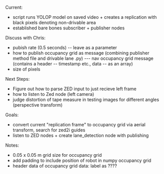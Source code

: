 Current: 
- script runs YOLOP model on saved video + creates a replication with black pixels denoting non-drivable area
- established bare bones subscriber + publisher nodes

Discuss with Chris:
- pubish rate (0.5 seconds) -- leave as a parameter 
- how to publish occupancy grid as message (combining publisher method file and drivable lane .py)
      --- nav occupancy grid message (contains a header -- timestamp etc., data -- as an array)
- size of pixels

Next Steps: 
- Figure out how to parse ZED input to just recieve left frame
- how to listen to Zed node (left camera)
- judge distortion of tape measure in testing images for different angles (perspective transform)

Goals: 
- convert current "replication frame" to occupancy grid via aerial transform, search for zed2i guides
- listen to ZED nodes + create lane_detection node with publishing

Notes:
- 0.05 x 0.05 m grid size for occupancy grid
- add padding to include position of robot in numpy occupancy grid
- header data of occupancy grid data: label as ????
